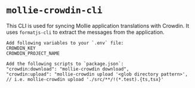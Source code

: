 
# `mollie-crowdin-cli`

This CLI is used for syncing Mollie application translations with Crowdin. It uses `formatjs-cli` to extract the messages from the application.

```shell
Add following variables to your `.env` file:
CROWDIN_KEY
CROWDIN_PROJECT_NAME

Add the following scripts to `package.json`:
"crowdin:download": "mollie-crowdin download",
"crowdin:upload": "mollie-crowdin upload '<glob directory pattern>', // i.e. mollie-crowdin upload './src/**/!(*.test).{ts,tsx}'
```
